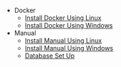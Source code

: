 - Docker
  - [Install Docker Using Linux](Docker_InstallLinux.md)
  - [Install Docker Using Windows](Docker_InstallWindows.md)
- Manual
  - [Install Manual Using Linux](install_ManualLinux.md)
  - [Install Manual Using Windows](install_ManualWindows.md)
  - [Database Set Up](databaseSetUp_manual.md)
